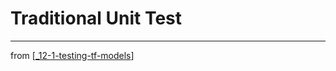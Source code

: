 # Traditional Unit Test

---
from [[_12-1-testing-tf-models]]

[//begin]: # "Autogenerated link references for markdown compatibility"
[_12-1-testing-tf-models]: _12-1-testing-tf-models.md "Testing TF.js Models"
[//end]: # "Autogenerated link references"